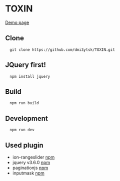 # TOXIN

[Demo page](https://dmi3ytsk.github.io/TOXIN/demo-page/landing/landing.html)
 
## Clone
```
  git clone https://github.com/dmi3ytsk/TOXIN.git
```
## JQuery first!
```
  npm install jquery
```
## Build
```
  npm run build
```
## Development
```
  npm run dev
```
## Used plugin
- ion-rangeslider [npm](https://www.npmjs.com/package/ion-rangeslider)
- jquery v3.6.0 [npm](https://www.npmjs.com/package/jquery)
- paginationjs [npm](https://www.npmjs.com/package/paginationjs)
- inputmask [npm](https://www.npmjs.com/package/inputmask)
